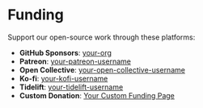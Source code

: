# Funding

Support our open-source work through these platforms:

- **GitHub Sponsors**: [your-org](https://github.com/sponsors/your-org)
- **Patreon**: [your-patreon-username](https://patreon.com/your-patreon-username)
- **Open Collective**: [your-open-collective-username](https://opencollective.com/your-open-collective-username)
- **Ko-fi**: [your-kofi-username](https://ko-fi.com/your-kofi-username)
- **Tidelift**: [your-tidelift-username](https://tidelift.com/funding/github/your-org)
- **Custom Donation**: [Your Custom Funding Page](https://your-custom-funding-page.com)
